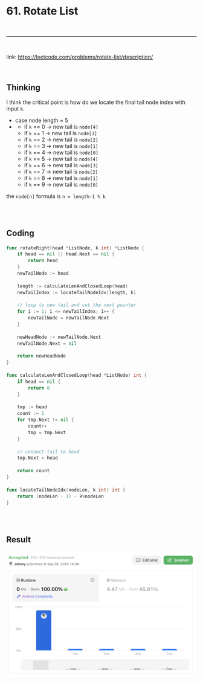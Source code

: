 # 61. Rotate List

<br>

---

<br>

link: https://leetcode.com/problems/rotate-list/description/

<br>

## Thinking

I think the critical point is how do we locate the final tail node index with input `k`. 

* case node length = 5
* 
  * if `k` == 0 -> new tail is `node[4]`
  * if `k` == 1 -> new tail is `node[3]`
  * if `k` == 2 -> new tail is `node[2]`
  * if `k` == 3 -> new tail is `node[1]`
  * if `k` == 4 -> new tail is `node[0]`
  * if `k` == 5 -> new tail is `node[4]`
  * if `k` == 6 -> new tail is `node[3]`
  * if `k` == 7 -> new tail is `node[2]`
  * if `k` == 8 -> new tail is `node[1]`
  * if `k` == 9 -> new tail is `node[0]`

the `node[n]` formula is `n = length-1 % k` 

<br>
<br>

## Coding

```go
func rotateRight(head *ListNode, k int) *ListNode {
	if head == nil || head.Next == nil {
		return head
	}
	newTailNode := head

	length := calculateLenAndClosedLoop(head)
	newTailIndex := locateTailNodeIdx(length, k)

	// loop to new tail and cut the next pointer
	for i := 1; i <= newTailIndex; i++ {
		newTailNode = newTailNode.Next
	}

	newHeadNode := newTailNode.Next
	newTailNode.Next = nil

	return newHeadNode
}

func calculateLenAndClosedLoop(head *ListNode) int {
	if head == nil {
		return 0
	}

	tmp := head
	count := 1
	for tmp.Next != nil {
		count++
		tmp = tmp.Next
	}

	// connect tail to head
	tmp.Next = head

	return count
}

func locateTailNodeIdx(nodeLen, k int) int {
	return (nodeLen - 1) - k%nodeLen
}
```

<br>
<br>

## Result

![1.png](imgs/1.png)

